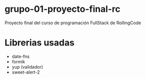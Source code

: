 # grupo-01-proyecto-final-rc
Proyecto final del curso de programación FullStack de RollingCode
# Librerias usadas
*  date-fns
*  formik
*  yup (validador)
*  sweet-alert-2
